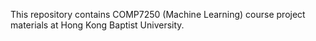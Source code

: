 This repository contains COMP7250 (Machine Learning) course project materials at Hong Kong Baptist University. 
